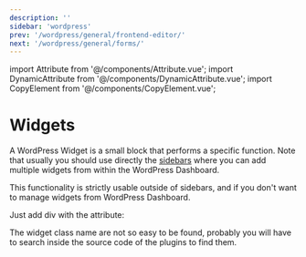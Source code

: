 ```yaml
---
description: ''
sidebar: 'wordpress'
prev: '/wordpress/general/frontend-editor/'
next: '/wordpress/general/forms/'
---
```


import Attribute from '@/components/Attribute.vue';
import DynamicAttribute from '@/components/DynamicAttribute.vue';
import CopyElement from '@/components/CopyElement.vue';

# Widgets
A WordPress Widget is a small block that performs a specific function. Note that usually you should use directly the [sidebars](/wordpress/general/sidebar) where you can add multiple widgets from within the WordPress Dashboard.

This functionality is strictly usable outside of sidebars, and if you don't want to manage widgets from WordPress Dashboard.

Just add div with the attribute:

<DynamicAttribute name="widget" value="widget class name" />

The widget class name are not so easy to be found, probably you will have to search inside the source code of the plugins to find them.